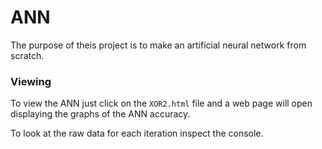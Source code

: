# ANN


The purpose of theis project is to make an artificial neural network from scratch.

### Viewing
To view the ANN just click on the `XOR2.html` file and a web page will open displaying the graphs of the ANN accuracy.


To look at the raw data for each iteration inspect the console.
